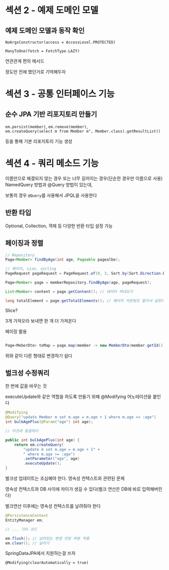 # 섹션 2 - 예제 도메인 모델

## 예제 도메인 모델과 동작 확인

`NoArgsConstructor(access = AccessLevel.PROTECTED)`

`ManyToOne(fetch = FetchType.LAZY)`

연관관계 편의 메서드

정도만 전에 했던거로 기억해두자

# 섹션 3 - 공통 인터페이스 기능

## 순수 JPA 기반 리포지토리 만들기

`em.persist(member)`, `em.remove(member)`,</br>
`em.createQuery(select m from Member m", Member.class).getResultList()`

등을 통해 기본 리포지토리 기능 생성

# 섹션 4 - 쿼리 메소드 기능

이름만으로 해결되지 않는 경우 또는 너무 길어지는 경우(단순한 경우만 이름으로 사용) NamedQuery 방법과 @Query 방법이 있는데,

보통의 경우 `@Query`를 사용해서 JPQL을 사용한다

## 반환 타입

Optional, Collection, 객체 등 다양한 반환 타입 설정 가능

## 페이징과 정렬

```java
// Repository
Page<Member> findByAge(int age, Pageable pagealbe);

```

```java
// 페이지, size, sorting
PageRequest pageRequest = PageRequest.of(0, 3, Sort.by(Sort.Direction.DESC, "username"));

Page<Member> page = memberRepository.findByAge(age, pageRequest);

List<Member> content = page.getContent(); // 데이터 꺼내오기

long totalElement = page.getTotalElements(); // 페이지 카운팅도 알아서 날린다

```

Slice?

3개 가져오라 보내면 한 개 더 가져온다

페이징 활용

```java

Page<MeberDto> toMap = page.map(member -> new MemberDto(member.getId(), member.getUsername()));

```

위와 같이 다른 형태로 변경하기 쉽다

## 벌크성 수정쿼리

한 번에 값을 바꾸는 것

executeUpdate와 같은 역할을 하도록 만들기 위해 @Modifying 어노테이션을 붙인다

```java
@Modifying
@Query("update Member m set m.age = m.age + 1 where m.age >= :age")
int bulkAgePlus(@Param("age") int age);

// 이것과 동일하다

public int bulkAgePlus(int age) {
    return em.createQuery(
        "update m set m.age = m.age + 1" +
        " where m.age >= :age")
        .setParameter("age", age)
        .executeUpdate();
}


```

벌크성 업데이트는 조심해야 한다. 영속성 컨텍스트와 관련된 문제

영속성 컨텍스트와 DB 사이에 차이가 생길 수 있다(벌크 연산은 DB에 바로 입력해버린다)

벌크연산 이후에는 영속성 컨텍스트를 날려줘야 한다

```java
@PersistenceContext
EntityManager em;

// ... 기타 코드

em.flush(); // 남아있는 변경 안된 부분 적용
em.clear(); // 날리기

```

SpringDataJPA에서 지원하는걸 쓰자

`@Modifying(clearAutomatically = true)`
